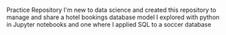 Practice Repository
I'm new to data science and created this repository to manage and share a hotel bookings database model I explored with python in Jupyter notebooks and one where I applied SQL to a soccer database
